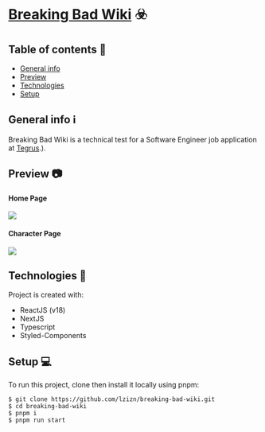 # [Breaking Bad Wiki](https://laianbraum-breakingbad.vercel.app/) ☣️

## Table of contents :bookmark_tabs: 
* [General info](#general-info)
* [Preview](#preview)
* [Technologies](#technologies)
* [Setup](#setup)

## General info ℹ️
Breaking Bad Wiki is a technical test for a Software Engineer job application at [Tegrus](https://www.linkedin.com/company/tegrus-br/).).
	
## Preview 📷

#### Home Page
<img src="https://user-images.githubusercontent.com/61033391/108615126-a058af80-73df-11eb-910a-54e2ae9aec2c.png"></img>

#### Character Page
<img src="https://user-images.githubusercontent.com/61033391/108615127-a0f14600-73df-11eb-904e-029db8ea4fd4.png"></img>


## Technologies 🚀
Project is created with:
* ReactJS (v18)
* NextJS
* Typescript
* Styled-Components
	
## Setup 💻

To run this project, clone then install it locally using pnpm:

```
$ git clone https://github.com/lzizn/breaking-bad-wiki.git
$ cd breaking-bad-wiki
$ pnpm i
$ pnpm run start
```
